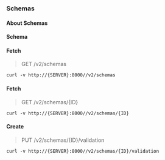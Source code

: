 ### Schemas

#### About Schemas

#### Schema



#### Fetch

> GET /v2/schemas

```curl
curl -v http://{SERVER}:8000//v2/schemas
```

#### Fetch

> GET /v2/schemas/{ID}

```curl
curl -v http://{SERVER}:8000//v2/schemas/{ID}
```

#### Create

> PUT /v2/schemas/{ID}/validation

```curl
curl -v http://{SERVER}:8000//v2/schemas/{ID}/validation
```

